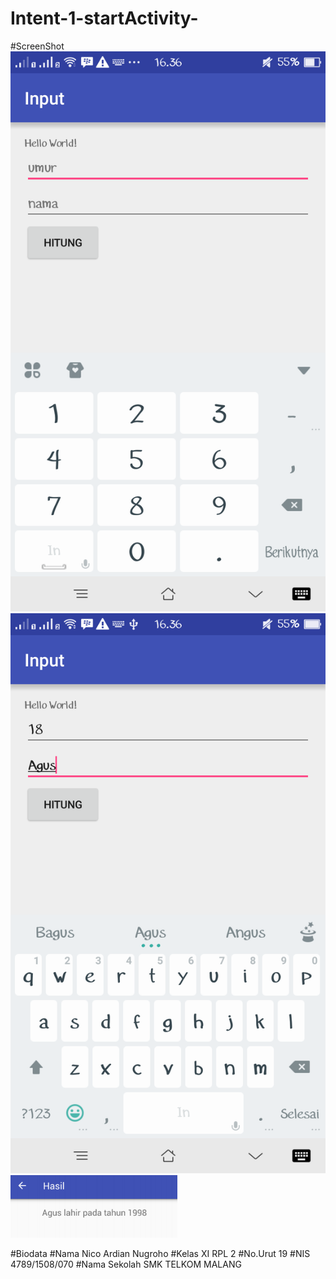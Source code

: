 # Intent-1-startActivity-





#ScreenShot
![ScreenShot](https://github.com/NicoAN42/Intent-1-startActivity-/blob/master/Screenshot_2016-10-09-16-36-32-96.png "")
![ScreenShot](https://github.com/NicoAN42/Intent-1-startActivity-/blob/master/Screenshot_2016-10-09-16-36-28-85.png "")
![ScreenShot](https://github.com/NicoAN42/Intent-1-startActivity-/blob/master/Screenshot_2016-10-09-16-36-28-89.PNG "")


#Biodata
#Nama
  Nico Ardian Nugroho
#Kelas
  XI RPL 2
#No.Urut
  19
#NIS
  4789/1508/070
#Nama Sekolah
  SMK TELKOM MALANG
